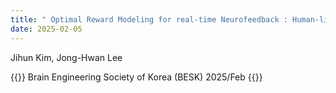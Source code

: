 ```yaml
---
title: " Optimal Reward Modeling for real-time Neurofeedback : Human-like Approach "
date: 2025-02-05 
---
```


Jihun Kim, Jong-Hwan Lee


{{<format bright-green>}}
Brain Engineering Society of Korea (BESK) 2025/Feb
{{</format>}}
